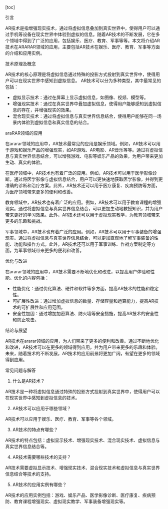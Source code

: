 
[toc]                    
                
                
引言

AR技术是指增强现实技术，通过将虚拟信息叠加到真实世界中，使得用户可以通过手机等设备在现实世界中体验到虚拟的信息。随着AR技术的不断发展，它在多个领域中得到了广泛的应用，包括娱乐、医疗、教育、军事等等。本文将介绍AR技术在ARARAR领域的应用，主要包括AR技术在娱乐、医疗、教育、军事等方面的介绍和应用实例。

技术原理及概念

AR技术的核心原理是将虚拟信息通过特殊的投影方式投射到真实世界中，使得用户可以在现实世界中感知到虚拟信息。 AR技术可以分为多种类型，其中最常见的包括：

- 虚拟显示技术：通过在屏幕上显示虚拟信息，如图像、视频、模型等。
- 增强现实技术：通过在真实世界中叠加虚拟信息，使得用户能够感知到虚拟信息的存在，并增强现实的效果。
- 混合现实技术：通过将虚拟信息与真实世界信息结合，使得用户能够在同一场景内体验到虚拟信息和真实信息的结合。

araRAR领域的应用

在ararar领域的应用中，AR技术最常见的应用是娱乐领域。例如，AR技术可以用于游戏和娱乐产品的增强现实，如AR游戏、AR电影、AR音乐等等。通过将虚拟信息与真实世界信息结合，可以增强游戏、电影等娱乐产品的效果，为用户带来更加生动、真实的体验。

在医疗领域中，AR技术也有着广泛的应用。例如，AR技术可以用于医学影像诊断。通过将医学影像与虚拟信息结合，用户可以更快速地获取医学影像，并得到更准确的诊断和治疗方案。此外，AR技术还可以用于医疗康复、疾病预防等方面，为医疗领域带来更多的便利和改善。

教育领域中，AR技术也有着广泛的应用。例如，AR技术可以用于教育课程的增强现实。通过将虚拟信息与真实世界信息结合，可以更加生动地教授知识，并为用户带来更好的学习效果。此外，AR技术还可以用于虚拟现实教学，为教育领域带来更多的乐趣和挑战。

军事领域中，AR技术也有着广泛的应用。例如，AR技术可以用于军事装备的增强现实。通过将虚拟信息与真实世界信息结合，可以更加直观地了解军事装备的性能、功能和操作方式。此外，AR技术还可以用于军事训练、作战方案制定等方面，为军事领域带来更多的便利和改善。

优化与改进

在ararar领域的应用中，AR技术需要不断地优化和改进，以提高用户体验和性能。优化的内容包括：

- 性能优化：通过优化算法、硬件和软件等多方面，提高AR技术的性能和稳定性。
- 可扩展性改进：通过增加虚拟信息的数量、存储容量和运算能力，提高AR技术的可扩展性和应用范围。
- 安全性加固：通过增加加密算法、防火墙等安全措施，提高AR技术的安全性和防止攻击。

结论与展望

AR技术在ararar领域的应用，为人们带来了更多的便利和改善。通过不断地优化和改进，AR技术可以在更多的领域得到应用，并为用户带来更多的乐趣和体验。未来，随着技术的不断发展，AR技术的应用前景将更加广阔，有望在更多的领域得到应用。

常见问题与解答

1. 什么是AR技术？

AR技术是一种将虚拟信息通过特殊的投影方式投射到真实世界中，使得用户可以在现实世界中感知到虚拟信息的技术。

2. AR技术可以应用于哪些领域？

AR技术可以应用于娱乐、医疗、教育、军事等各个领域。

3. AR技术的特点有哪些？

AR技术的特点包括：虚拟显示技术、增强现实技术、混合现实技术、虚拟信息与真实世界信息结合等。

4. AR技术需要哪些技术的支持？

AR技术需要虚拟显示技术、增强现实技术、混合现实技术和虚拟信息与真实世界信息结合等技术的支持。

5. AR技术的应用实例有哪些？

AR技术的应用实例包括：游戏、娱乐产品、医学影像诊断、医疗康复、疾病预防、教育课程增强现实、虚拟现实教学、军事装备增强现实等。

